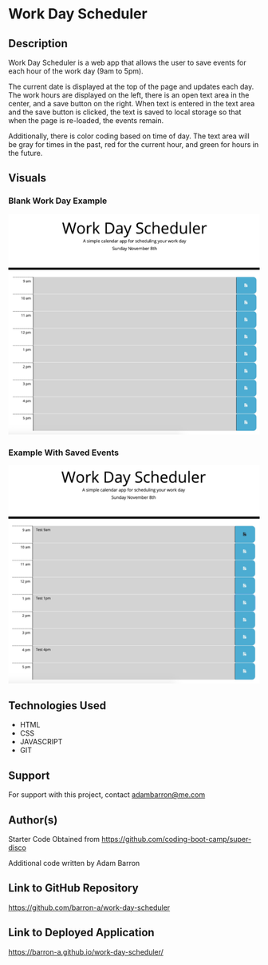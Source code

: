 # Work Day Scheduler

## Description

Work Day Scheduler is a web app that allows the user to save events for each hour of the work day (9am to 5pm). 

The current date is displayed at the top of the page and updates each day. The work hours are displayed on the left, there is an open text area in the center, and a save button on the right. When text is entered in the text area and the save button is clicked, the text is saved to local storage so that when the page is re-loaded, the events remain. 

Additionally, there is color coding based on time of day. The text area will be gray for times in the past, red for the current hour, and green for hours in the future.

## Visuals

### Blank Work Day Example
![Blank Work Day Example](/assets/images/workday-scheduler-blank-day.jpg)
### Example With Saved Events
![Saved Events Example](/assets/images/workday-scheduler-saved-events.jpg)

## Technologies Used

* HTML
* CSS
* JAVASCRIPT
* GIT

## Support

For support with this project, contact adambarron@me.com

## Author(s)

Starter Code Obtained from https://github.com/coding-boot-camp/super-disco

Additional code written by Adam Barron

## Link to GitHub Repository

https://github.com/barron-a/work-day-scheduler

## Link to Deployed Application

https://barron-a.github.io/work-day-scheduler/
